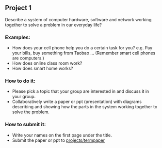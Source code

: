 ## Project 1
Describe a system of computer hardware, software and network working together to solve a problem in our everyday life? 

### Examples:
* How does your cell phone help you do a certain task for you? e.g. Pay your bills, buy something from Taobao ... (Remember smart cell phones are computers.)
* How does online class room work?
* How does smart home works?

### How to do it:
* Please pick a topic that your group are interested in and discuss it in your group. 
* Collaboratively write a paper or ppt (presentation) with diagrams describing and showing how the parts in the system working together to solve the problem.

### How to submit it:
* Write your names on the first page under the title.
* Submit the paper or ppt to [projects/termpaper](projects/termpaper)
